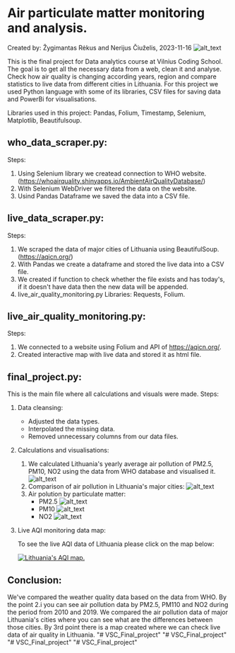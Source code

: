 # Air particulate matter monitoring and analysis.
Created by: Žygimantas Rėkus and Nerijus Čiuželis, 2023-11-16
![alt_text](https://github.com/nerijus-c/VSC_Final_project/blob/main/jpeg/img.png)

This is the final project for Data analytics course at Vilnius Coding School. The goal is to get all the necessary data from a web, clean it and analyse. Check how air quality is changing according years, region and compare statistics to live data from different cities in Lithuania. For this project we used Python language with some of its libraries, CSV files for saving data and PowerBi for visualisations.

Libraries used in this project: Pandas, Folium, Timestamp, Selenium, Matplotlib, Beautifulsoup.

## who_data_scraper.py:
Steps:
1. Using Selenium library we createad connection to WHO website.
    (https://whoairquality.shinyapps.io/AmbientAirQualityDatabase/)
2. With Selenium WebDriver we filtered the data on the website.
3. Usind Pandas Dataframe we saved the data into a CSV file.


## live_data_scraper.py:
Steps:
1. We scraped the data of major cities of Lithuania using BeautifulSoup.(https://aqicn.org/)
2. With Pandas we create a dataframe and stored the live data into a CSV file.
3. We created if function to check whether the file exists and has today's, if it doesn't have data then the new data will be appended.
4. live_air_quality_monitoring.py Libraries: Requests, Folium.

## live_air_quality_monitoring.py:
Steps:
1. We connected to a website using Folium and API of https://aqicn.org/.
2. Created interactive map with live data and stored it as html file.

## final_project.py:
This is the main file where all calculations and visuals were made.
Steps:

1. Data cleansing:
   * Adjusted the data types. 
   * Interpolated the missing data.
   * Removed unnecessary columns from our data files.

2. Calculations and visualisations:
   1. We calculated Lithuania's yearly average air pollution of PM2.5, PM10, NO2 using the data from WHO database and visualised it.
        ![alt_text](https://github.com/nerijus-c/VSC_Final_project/blob/main/jpeg/air_stat_by_year.png)
   2. Comparison of air pollution in Lithuania's major cities:
           ![alt_text](https://github.com/nerijus-c/VSC_Final_project/blob/main/jpeg/recent_air_quality_data_major_cities.png)
   3. Air polution by particulate matter:
        * PM2.5 ![alt_text](https://github.com/nerijus-c/VSC_Final_project/blob/main/jpeg/city_pm25_avg.png)
        * PM10 ![alt_text](https://github.com/nerijus-c/VSC_Final_project/blob/main/jpeg/city_PM10_avg.png)
        * NO2 ![alt_text](https://github.com/nerijus-c/VSC_Final_project/blob/main/jpeg/city_NO2_avg.png)
   
3. Live AQI monitoring data map:

    To see the live AQI data of Lithuania please click on the map below:      

    [![Lithuania's AQI map.](https://github.com/nerijus-c/VSC_Final_project/blob/main/html/map_pic.png)](https://nbviewer.org/github/nerijus-c/VSC_Final_project/blob/main/html/live_map.html)

## Conclusion:

We've compared the weather quality data based on the data from WHO. By the point 2.i you can see air pollution data by PM2.5, PM110 and NO2 during the period from 2010 and 2019.
We compared the air pollution data of major Lithuania's cities where you can see what are the differences between those cities.
By 3rd point there is a map created where we can check live data of air quality in Lithuania.
"# VSC_Final_project" 
"# VSC_Final_project" 
"# VSC_Final_project" 
"# VSC_Final_project" 
